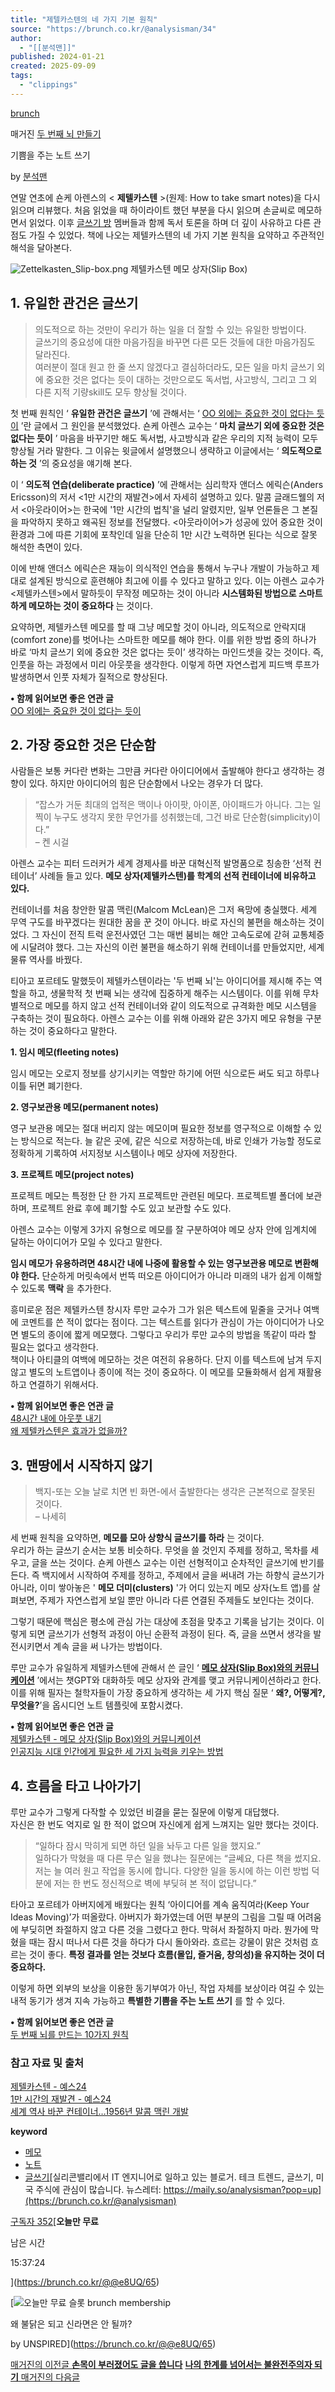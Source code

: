 ```yaml
---
title: "제텔카스텐의 네 가지 기본 원칙"
source: "https://brunch.co.kr/@analysisman/34"
author:
  - "[[분석맨]]"
published: 2024-01-21
created: 2025-09-09
tags:
  - "clippings"
---
```

[brunch](https://brunch.co.kr/)

매거진 [두 번째 뇌 만들기](https://brunch.co.kr/magazine/secondbrain)

기쁨을 주는 노트 쓰기

by [분석맨](https://brunch.co.kr/@analysisman)

  
연말 연초에 숀케 아렌스의 < **제텔카스텐** \>(원제: How to take smart notes)을 다시 읽으며 리뷰했다. 처음 읽었을 때 하이라이트 했던 부분을 다시 읽으며 손글씨로 메모하면서 읽었다. 이후 [글쓰기 방](https://www.secondbrain.kr/3fcf8bb9-4bf5-4125-a377-fc5c153d3597) 멤버들과 함께 독서 토론을 하며 더 깊이 사유하고 다른 관점도 가질 수 있었다. 책에 나오는 제텔카스텐의 네 가지 기본 원칙을 요약하고 주관적인 해석을 달아본다.

  

![Zettelkasten_Slip-box.png](https://img1.daumcdn.net/thumb/R1280x0.fpng/?fname=http://t1.daumcdn.net/brunch/service/user/11Iq/image/ZZFGXkegXIi8PLPSppZ_G95x1eo.png) 제텔카스텐 메모 상자(Slip Box)

  

## 1\. 유일한 관건은 글쓰기

> 의도적으로 하는 것만이 우리가 하는 일을 더 잘할 수 있는 유일한 방법이다.  
> 글쓰기의 중요성에 대한 마음가짐을 바꾸면 다른 모든 것들에 대한 마음가짐도 달라진다.  
> 여러분이 절대 원고 한 줄 쓰지 않겠다고 결심하더라도, 모든 일을 마치 글쓰기 외에 중요한 것은 없다는 듯이 대하는 것만으로도 독서법, 사고방식, 그리고 그 외 다른 지적 기량skill도 모두 향상될 것이다.

  
첫 번째 원칙인 ‘ **유일한 관건은 글쓰기** ’에 관해서는 ‘ [OO 외에는 중요한 것이 없다는 듯이](https://maily.so/analysisman/posts/10d66d7c) ’란 글에서 그 원인을 분석했었다. 숀케 아렌스 교수는 ‘ **마치 글쓰기 외에 중요한 것은 없다는 듯이** ’ 마음을 바꾸기만 해도 독서법, 사고방식과 같은 우리의 지적 능력이 모두 향상될 거라 말한다. 그 이유는 윗글에서 설명했으니 생략하고 이글에서는 ‘ **의도적으로 하는 것** ’의 중요성을 얘기해 본다.

  

이 ‘ **의도적 연습(deliberate practice)** ’에 관해서는 심리학자 앤더스 에릭슨(Anders Ericsson)의 저서 <1만 시간의 재발견>에서 자세히 설명하고 있다. 말콤 글래드웰의 저서 <아웃라이어>는 한국에 '1만 시간의 법칙'을 널리 알렸지만, 일부 언론들은 그 본질을 파악하지 못하고 왜곡된 정보를 전달했다. <아웃라이어>가 성공에 있어 중요한 것이 환경과 그에 따른 기회에 포착인데 일을 단순히 1만 시간 노력하면 된다는 식으로 잘못 해석한 측면이 있다.

  

이에 반해 앤더스 에릭슨은 재능이 의식적인 연습을 통해서 누구나 개발이 가능하고 제대로 설계된 방식으로 훈련해야 최고에 이를 수 있다고 말하고 있다. 이는 아렌스 교수가 <제텔카스텐>에서 말하듯이 무작정 메모하는 것이 아니라 **시스템화된 방법으로 스마트하게 메모하는 것이 중요하다** 는 것이다.

  

요약하면, 제텔카스텐 메모를 할 때 그냥 메모할 것이 아니라, 의도적으로 안락지대(comfort zone)를 벗어나는 스마트한 메모를 해야 한다. 이를 위한 방법 중의 하나가 바로 ‘마치 글쓰기 외에 중요한 것은 없다는 듯이’ 생각하는 마인드셋을 갖는 것이다. 즉, 인풋을 하는 과정에서 미리 아웃풋을 생각한다. 이렇게 하면 자연스럽게 피드백 루프가 발생하면서 인풋 자체가 질적으로 향상된다.

  

**• 함께 읽어보면 좋은 연관 글**  
[OO 외에는 중요한 것이 없다는 듯이](https://maily.so/analysisman/posts/10d66d7c)  
  

  

## 2\. 가장 중요한 것은 단순함

사람들은 보통 커다란 변화는 그만큼 커다란 아이디어에서 출발해야 한다고 생각하는 경향이 있다. 하지만 아이디어의 힘은 단순함에서 나오는 경우가 더 많다.

  

> “잡스가 거둔 최대의 업적은 맥이나 아이팟, 아이폰, 아이패드가 아니다. 그는 일찍이 누구도 생각지 못한 무언가를 성취했는데, 그건 바로 단순함(simplicity)이다.”  
> – 켄 시걸

  
아렌스 교수는 피터 드러커가 세계 경제사를 바꾼 대혁신적 발명품으로 칭송한 ‘선적 컨테이너’ 사례들 들고 있다. **메모 상자(제텔카스텐)를 학계의 선적 컨테이너에 비유하고 있다.**

  

컨테이너를 처음 창안한 말콤 맥린(Malcom McLean)은 그저 욕망에 충실했다. 세계 무역 구도를 바꾸겠다는 원대한 꿈을 꾼 것이 아니다. 바로 자신의 불편을 해소하는 것이었다. 그 자신이 전직 트럭 운전사였던 그는 매번 붐비는 해안 고속도로에 갇혀 교통체증에 시달려야 했다. 그는 자신의 이런 불편을 해소하기 위해 컨테이너를 만들었지만, 세계 물류 역사를 바꿨다.

  

티아고 포르테도 말했듯이 제텔카스텐이라는 '두 번째 뇌'는 아이디어를 제시해 주는 역할을 하고, 생물학적 첫 번째 뇌는 생각에 집중하게 해주는 시스템이다. 이를 위해 무차별적으로 메모를 하지 않고 선적 컨테이너와 같이 의도적으로 규격화한 메모 시스템을 구축하는 것이 필요하다. 아렌스 교수는 이를 위해 아래와 같은 3가지 메모 유형을 구분하는 것이 중요하다고 말한다.

  

**1\. 임시 메모(fleeting notes)**

임시 메모는 오로지 정보를 상기시키는 역할만 하기에 어떤 식으로든 써도 되고 하루나 이틀 뒤면 폐기한다.

  

**2\. 영구보관용 메모(permanent notes)**

영구 보관용 메모는 절대 버리지 않는 메모이며 필요한 정보를 영구적으로 이해할 수 있는 방식으로 적는다. 늘 같은 곳에, 같은 식으로 저장하는데, 바로 인쇄가 가능할 정도로 정확하게 기록하여 서지정보 시스템이나 메모 상자에 저장한다.

  

**3\. 프로젝트 메모(project notes)**

프로젝트 메모는 특정한 단 한 가지 프로젝트만 관련된 메모다. 프로젝트별 폴더에 보관하며, 프로젝트 완료 후에 폐기할 수도 있고 보관할 수도 있다.

아렌스 교수는 이렇게 3가지 유형으로 메모를 잘 구분하여야 메모 상자 안에 임계치에 달하는 아이디어가 모일 수 있다고 말한다.

**임시 메모가 유용하려면 48시간 내에 나중에 활용할 수 있는 영구보관용 메모로 변환해야 한다.** 단순하게 머릿속에서 번뜩 떠오른 아이디어가 아니라 미래의 내가 쉽게 이해할 수 있도록 **맥락** 을 추가한다.

흥미로운 점은 제텔카스텐 창시자 루만 교수가 그가 읽은 텍스트에 밑줄을 긋거나 여백에 코멘트를 쓴 적이 없다는 점이다. 그는 텍스트를 읽다가 관심이 가는 아이디어가 나오면 별도의 종이에 짧게 메모했다. 그렇다고 우리가 루만 교수의 방법을 똑같이 따라 할 필요는 없다고 생각한다.  
책이나 아티클의 여백에 메모하는 것은 여전히 유용하다. 단지 이를 텍스트에 남겨 두지 않고 별도의 노트앱이나 종이에 적는 것이 중요하다. 이 메모를 모듈화해서 쉽게 재활용하고 연결하기 위해서다.

**• 함께 읽어보면 좋은 연관 글**  
[48시간 내에 아웃풋 내기](https://brunch.co.kr/@analysisman/22)  
[왜 제텔카스텐은 효과가 없을까?](https://brunch.co.kr/@analysisman/18)  
  
## 3\. 맨땅에서 시작하지 않기

> 백지-또는 오늘 날로 치면 빈 화면-에서 출발한다는 생각은 근본적으로 잘못된 것이다.  
> – 나세히

  
세 번째 원칙을 요약하면, **메모를 모아 상향식 글쓰기를 하라** 는 것이다.  
우리가 하는 글쓰기 순서는 보통 비슷하다. 무엇을 쓸 것인지 주제를 정하고, 목차를 세우고, 글을 쓰는 것이다. 숀케 아렌스 교수는 이런 선형적이고 순차적인 글쓰기에 반기를 든다. 즉 백지에서 시작하여 주제를 정하고, 주제에서 글을 써내려 가는 하향식 글쓰기가 아니라, 이미 쌓아놓은 ' **메모 더미(clusters)** '가 어디 있는지 메모 상자(노트 앱)를 살펴보면, 주제가 자연스럽게 보일 뿐만 아니라 다른 연결된 주제들도 보인다는 것이다.

그렇기 때문에 핵심은 평소에 관심 가는 대상에 초점을 맞추고 기록을 남기는 것이다. 이렇게 되면 글쓰기가 선형적 과정이 아닌 순환적 과정이 된다. 즉, 글을 쓰면서 생각을 발전시키면서 계속 글을 써 나가는 방법이다.

루만 교수가 유일하게 제텔카스텐에 관해서 쓴 글인 ‘ [**메모 상자(Slip Box)와의 커뮤니케이션**](https://kr.analysisman.com/2024/01/communicating-with-slip-boxes.html) ’에서는 챗GPT와 대화하듯 메모 상자와 관계를 맺고 커뮤니케이션하라고 한다. 이를 위해 필자는 철학자들이 가장 중요하게 생각하는 세 가지 핵심 질문 ‘ **왜?, 어떻게?, 무엇을?**’을 옵시디언 노트 템플릿에 포함시켰다.

**• 함께 읽어보면 좋은 연관 글**  
[제텔카스텐 - 메모 상자(Slip Box)와의 커뮤니케이션](https://kr.analysisman.com/2024/01/communicating-with-slip-boxes.html)  
[인공지능 시대 인간에게 필요한 세 가지 능력을 키우는 방법](https://maily.so/analysisman/posts/852bf607)  
  

  

## 4\. 흐름을 타고 나아가기

루만 교수가 그렇게 다작할 수 있었던 비결을 묻는 질문에 이렇게 대답했다.  
자신은 한 번도 억지로 일 한 적이 없으며 자신에게 쉽게 느껴지는 일만 했다는 것이다.

  

> “일하다 잠시 막히게 되면 하던 일을 놔두고 다른 일을 했지요.”  
> 일하다가 막혔을 때 다른 무슨 일을 했냐는 질문에는 “글쎄요, 다른 책을 썼지요. 저는 늘 여러 원고 작업을 동시에 합니다. 다양한 일을 동시에 하는 이런 방법 덕분에 저는 한 번도 정신적으로 벽에 부딪혀 본 적이 없답니다.”

  
타아고 포르테가 아버지에게 배웠다는 원칙 ‘아이디어를 계속 움직여라(Keep Your Ideas Moving)’가 떠올랐다. 아버지가 화가였는데 어떤 부분의 그림을 그릴 때 어려움에 부딪히면 좌절하지 않고 다른 것을 그렸다고 한다. 막혀서 좌절하지 마라. 뭔가에 막혔을 때는 잠시 떠나서 다른 것을 하다가 다시 돌아와라. 흐르는 강물이 맑은 것처럼 흐르는 것이 좋다. **특정 결과를 얻는 것보다 흐름(몰입, 즐거움, 창의성)을 유지하는 것이 더 중요하다.**

  

이렇게 하면 외부의 보상을 이용한 동기부여가 아닌, 작업 자체를 보상이라 여길 수 있는 내적 동기가 생겨 지속 가능하고 **특별한 기쁨을 주는 노트 쓰기** 를 할 수 있다.

  

**• 함께 읽어보면 좋은 연관 글**  
[두 번째 뇌를 만드는 10가지 원칙](https://brunch.co.kr/@analysisman/7)

  

  

### 참고 자료 및 출처

[제텔카스텐 - 예스24](https://www.yes24.com/Product/Goods/99475214)  
[1만 시간의 재발견 - 예스24](https://www.yes24.com/Product/Goods/29135134)  
[세계 역사 바꾼 컨테이너…1956년 말콤 맥린 개발](http://www.atlasnews.co.kr/news/articleView.html?idxno=339)  
  

  

**keyword**
- [메모](https://brunch.co.kr/keyword/%EB%A9%94%EB%AA%A8)
- [노트](https://brunch.co.kr/keyword/%EB%85%B8%ED%8A%B8)
- [글쓰기](https://brunch.co.kr/keyword/%EA%B8%80%EC%93%B0%EA%B8%B0)[실리콘밸리에서 IT 엔지니어로 일하고 있는 블로거. 테크 트렌드, 글쓰기, 미국 주식에 관심이 많습니다. 뉴스레터: https://maily.so/analysisman?pop=up](https://brunch.co.kr/@analysisman)

[구독자 352](https://brunch.co.kr/@analysisman)[**오늘만 무료**

남은 시간

15:37:24

](https://brunch.co.kr/@@e8UQ/65)

 [![오늘만 무료 슬롯](https://img1.daumcdn.net/thumb/C720x360.fjpg/?fname=http://t1.daumcdn.net/brunch/service/user/e8UQ/image/rKaZgxxfgUCtsejbH0BHmXX_Fqg.JPG) brunch membership

왜 불닭은 되고 신라면은 안 될까?

by UNSPIRED](https://brunch.co.kr/@@e8UQ/65)

[매거진의 이전글 **손목이 부러졌어도 글을 씁니다**](https://brunch.co.kr/@analysisman/29) [**나의 한계를 넘어서는 불완전주의자 되기** 매거진의 다음글](https://brunch.co.kr/@analysisman/35)